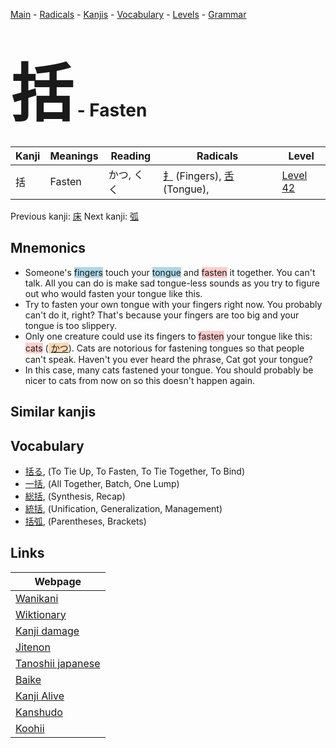 <style> bigfont {font-size: 100px}</style>
[Main](../index.md) -
[Radicals](../radicals.md) -
[Kanjis](../kanjis.md) -
[Vocabulary](../vocabulary.md) -
[Levels](../levels.md) -
[Grammar](../grammar.md)
# <bigfont> 括</bigfont> - Fasten 

| Kanji | Meanings | Reading | Radicals | Level |
| --- | --- | --- | --- | --- |
| 括 | Fasten | かつ, くく | [扌](../radicals/扌.md) (Fingers), [舌](../radicals/舌.md) (Tongue),  | [Level 42](../levels/wk_level42.md) |

Previous kanji: [床](床.md) Next kanji: [弧](弧.md) 

## Mnemonics
 * Someone's <span style="background-color:#ADD8E6"> fingers</span> touch your <span style="background-color:#ADD8E6"> tongue</span> and <span style="background-color:#ffcccb"> fasten</span> it together. You can't talk. All you can do is make sad tongue-less sounds as you try to figure out who would fasten your tongue like this.
* Try to fasten your own tongue with your fingers right now. You probably can't do it, right? That's because your fingers are too big and your tongue is too slippery.
* Only one creature could use its fingers to <span style="background-color:#ffcccb"> fasten</span> your tongue like this: <span style="background-color:#ffcccb"> cats</span> (<span style="background-color:#fed8b1"> [かつ](https://jisho.org/search/かつ)</span>). Cats are notorious for fastening tongues so that people can't speak. Haven't you ever heard the phrase, Cat got your tongue?
* In this case, many cats fastened your tongue. You should probably be nicer to cats from now on so this doesn't happen again.


## Similar kanjis
 


## Vocabulary
 * [括る](../vocabulary/括.md), (To Tie Up, To Fasten, To Tie Together, To Bind)
* [一括](../vocabulary/括.md), (All Together, Batch, One Lump)
* [総括](../vocabulary/括.md), (Synthesis, Recap)
* [統括](../vocabulary/括.md), (Unification, Generalization, Management)
* [括弧](../vocabulary/括.md), (Parentheses, Brackets)



## Links 

| Webpage |
| --- |
| [Wanikani          ](https://www.wanikani.com/kanji/括) |
| [Wiktionary        ](https://en.wiktionary.org/wiki/括) |
| [Kanji damage      ](http://www.kanjidamage.com/kanji/search?utf8=✓&q=括) |
| [Jitenon           ](https://jitenon.com/kanji/括) |
| [Tanoshii japanese ](https://www.tanoshiijapanese.com/dictionary/kanji.cfm?k=括) |
| [Baike             ](https://baike.baidu.com/item/括) |
| [Kanji Alive       ](https://app.kanjialive.com/括) |
| [Kanshudo          ](https://www.kanshudo.com/searchmn?q=括) |
| [Koohii            ](https://kanji.koohii.com/study/kanji/括) |
